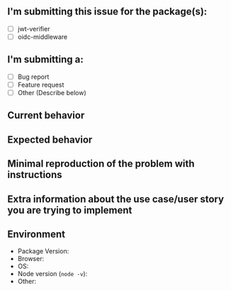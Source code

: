 <!--
Please help us process GitHub Issues faster by providing the following information.

Note: If you have a question, please post it on the Okta Developer Forum (https://devforum.okta.com) instead. Issues in this repository are reserved for bug reports and feature requests.
-->

## I'm submitting this issue for the package(s):

- [ ] jwt-verifier
- [ ] oidc-middleware

## I'm submitting a:

- [ ] Bug report  <!-- Please search GitHub for a similar issue or PR before submitting -->
- [ ] Feature request
- [ ] Other (Describe below)

## Current behavior
<!-- Describe how the issue manifests. -->


## Expected behavior
<!-- Describe what the desired behavior would be. -->


## Minimal reproduction of the problem with instructions
<!--
For bug reports please provide the *STEPS TO REPRODUCE* and if possible a *MINIMAL DEMO* of the problem.
You could use one of our sample applications to build a reproduction demo: https://github.com/okta?q=samples-js
-->

## Extra information about the use case/user story you are trying to implement
<!-- Describe the motivation or the concrete use case. -->


## Environment

- Package Version:
- Browser:
- OS:
- Node version (`node -v`):
- Other:
